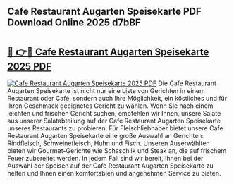 ## Cafe Restaurant Augarten Speisekarte PDF Download Online 2025 d7bBF

# <h2><a href="http://gc9n3sn.nevu.top/?p=Cafe+Restaurant+Augarten+Speisekarte">🔗 👉🔴 Cafe Restaurant Augarten Speisekarte 2025 PDF</a></h2>

[![Cafe Restaurant Augarten Speisekarte 2025 PDF](https://i.imgur.com/dBaPXMq.png)](http://gc9n3sn.nevu.top/?p=Cafe+Restaurant+Augarten+Speisekarte)
Die Cafe Restaurant Augarten Speisekarte ist nicht nur eine Liste von Gerichten in einem Restaurant oder Café, sondern auch Ihre Möglichkeit, ein köstliches und für Ihren Geschmack geeignetes Gericht zu wählen. Wenn Sie nach einem leichten und frischen Gericht suchen, empfehlen wir Ihnen, unsere Salate aus unserer Salatabteilung auf der Cafe Restaurant Augarten Speisekarte unseres Restaurants zu probieren. Für Fleischliebhaber bietet unsere Cafe Restaurant Augarten Speisekarte eine große Auswahl an Gerichten: Rindfleisch, Schweinefleisch, Huhn und Fisch. Unseren Auserwählten bieten wir Gourmet-Gerichte wie Schaschlik und Steak an, die auf frischem Feuer zubereitet werden. In jedem Fall sind wir bereit, Ihnen bei der Auswahl der Speisen auf der Cafe Restaurant Augarten Speisekarte zu helfen und Ihnen einen komfortablen und angenehmen Service zu bieten.
